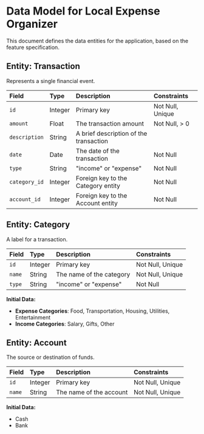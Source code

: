 # Data Model for Local Expense Organizer

This document defines the data entities for the application, based on the feature specification.

## Entity: Transaction

Represents a single financial event.

| Field | Type | Description | Constraints |
| :--- | :--- | :--- | :--- |
| `id` | Integer | Primary key | Not Null, Unique |
| `amount` | Float | The transaction amount | Not Null, > 0 |
| `description` | String | A brief description of the transaction | |
| `date` | Date | The date of the transaction | Not Null |
| `type` | String | "income" or "expense" | Not Null |
| `category_id` | Integer | Foreign key to the Category entity | Not Null |
| `account_id` | Integer | Foreign key to the Account entity | Not Null |

## Entity: Category

A label for a transaction.

| Field | Type | Description | Constraints |
| :--- | :--- | :--- | :--- |
| `id` | Integer | Primary key | Not Null, Unique |
| `name` | String | The name of the category | Not Null, Unique |
| `type` | String | "income" or "expense" | Not Null |

**Initial Data:**
- **Expense Categories**: Food, Transportation, Housing, Utilities, Entertainment
- **Income Categories**: Salary, Gifts, Other

## Entity: Account

The source or destination of funds.

| Field | Type | Description | Constraints |
| :--- | :--- | :--- | :--- |
| `id` | Integer | Primary key | Not Null, Unique |
| `name` | String | The name of the account | Not Null, Unique |

**Initial Data:**
- Cash
- Bank